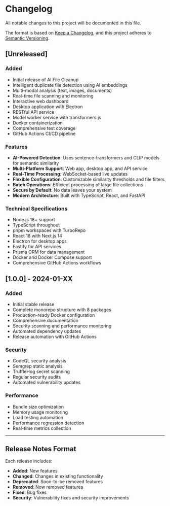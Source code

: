 # Changelog

All notable changes to this project will be documented in this file.

The format is based on [Keep a Changelog](https://keepachangelog.com/en/1.0.0/),
and this project adheres to [Semantic Versioning](https://semver.org/spec/v2.0.0.html).

## [Unreleased]

### Added
- Initial release of AI File Cleanup
- Intelligent duplicate file detection using AI embeddings
- Multi-modal analysis (text, images, documents)
- Real-time file scanning and monitoring
- Interactive web dashboard
- Desktop application with Electron
- RESTful API service
- Model worker service with transformers.js
- Docker containerization
- Comprehensive test coverage
- GitHub Actions CI/CD pipeline

### Features
- **AI-Powered Detection**: Uses sentence-transformers and CLIP models for semantic similarity
- **Multi-Platform Support**: Web app, desktop app, and API service
- **Real-Time Processing**: WebSocket-based live updates
- **Flexible Configuration**: Customizable similarity thresholds and file filters
- **Batch Operations**: Efficient processing of large file collections
- **Secure by Default**: No data leaves your system
- **Modern Architecture**: Built with TypeScript, React, and FastAPI

### Technical Specifications
- Node.js 18+ support
- TypeScript throughout
- pnpm workspaces with TurboRepo
- React 18 with Next.js 14
- Electron for desktop apps
- Fastify for API services
- Prisma ORM for data management
- Docker and Docker Compose support
- Comprehensive GitHub Actions workflows

## [1.0.0] - 2024-01-XX

### Added
- Initial stable release
- Complete monorepo structure with 8 packages
- Production-ready Docker configuration
- Comprehensive documentation
- Security scanning and performance monitoring
- Automated dependency updates
- Release automation with GitHub Actions

### Security
- CodeQL security analysis
- Semgrep static analysis
- TruffleHog secret scanning
- Regular security audits
- Automated vulnerability updates

### Performance
- Bundle size optimization
- Memory usage monitoring
- Load testing automation
- Performance regression detection
- Real-time metrics collection

---

## Release Notes Format

Each release includes:
- **Added**: New features
- **Changed**: Changes in existing functionality
- **Deprecated**: Soon-to-be removed features
- **Removed**: Now removed features
- **Fixed**: Bug fixes
- **Security**: Vulnerability fixes and security improvements